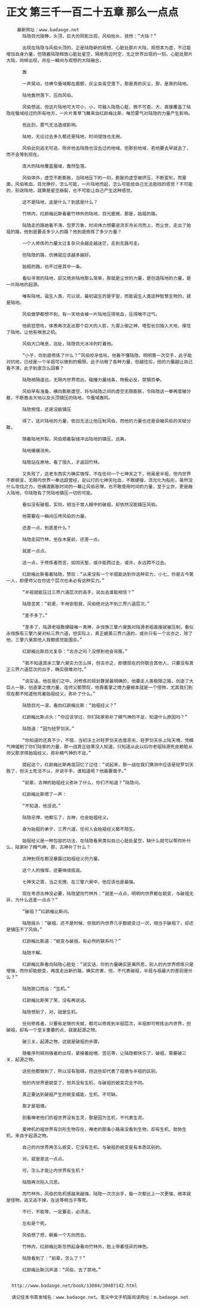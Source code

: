 # 正文 第三千一百二十五章 那么一点点
        最新网址：www.badaoge.net
          陆隐目光陡睁，头顶，巨大的阴影出现，风伯抬头，骇然：“大陆？”
      
          出现在陆隐与风伯头顶的，正是陆隐新的观想，心脏处那片大陆，观想本为虚，不过能增加自身力量，但随着陆隐释放心脏处星空，隔绝周边时空，无之世界出现的一刻，心脏处那片大陆，同样出现，并在一瞬间与观想的大陆融合。
      
          轰
      
          一声晃动，仿佛令蜃域都在震颤，灰尘自高空落下，那是真的灰尘，那，是真的陆地。
      
          陆地轰然落下，压向风伯。
      
          风伯想逃，但这片陆地可大可小，小，可融入陆隐心脏，微不可查，大，直接覆盖了陆隐在蜃域经过的所有地方，一片片青草飞舞来自红颜梅比斯，唯恐雾气对陆隐的力量产生影响。
      
          但此刻，雾气无法造成影响。
      
          陆地，无论过去多久都还是陆地，时间侵蚀也无用。
      
          风伯此刻逃无可逃，除非他去陆隐也没去过的地域，但那些地域，若他要去早就去了，而不会等到现在。
      
          庞大的陆地覆盖蜃域，轰然坠落。
      
          风伯体外，虚空不断膨胀，当陆地压下的一刻，膨胀的虚空被挤压，不断变形，而里面，风伯咳血，目光狰狞，怎么可能，一片陆地而起，怎么可能给自己无法抵挡的感觉？不可能的，别说陆地，就算是星空崩裂，也不可能让自己产生这种感觉。
      
          这不是陆地，这是什么？到底是什么？
      
          竹林内，红颜梅比斯看着竹林外的陆地，目光震撼，那是，始祖的路。
      
          陆隐走的路她看不清，包罗万象，时间伟力想要逆流岁月长河而上，而尘世，走出了始祖的路，他到底要走多少人的路？他到底修炼了多少力量？
      
          一个人修炼的力量太过复杂只会越走越迷茫，走到无路可走。
      
          但陆隐的路，仿佛就应该越多越好。
      
          始祖的路，也不过是其中一条。
      
          看似寻常的陆地，却又绝非陆地那么简单，那就是尘世的力量，是创造陆地的力量，是一片陆地的起源。
      
          唯有陆地，诞生人类，可以说，最初诞生的是宇宙，而能诞生人类这种智慧生物的，就是陆地。
      
          风伯做梦都想不到，有一天他会被一片陆地压得咳血，压得喘不过气。
      
          他疯狂怒吼，体表再次走出那个巨大的人影，九霄上御之神，塔型长剑插入大地，撑住了陆地，让他有喘息之机。
      
          风伯大口喘息，远处，陆隐目光冰冷的盯着他。
      
          “小子，你到底修炼了什么？”风伯咬牙低吼，他看不懂陆隐，明明第一次交手，此子能对抗他，已经是一个半祖可以做到的极限，此子动用了各种力量，但越往后，他的力量越让自己看不清，此子到底怎么回事？
      
          陆隐相隔遥远，无限内世界而出，碰撞力量线条，物极必反，禁锢百拳。
      
          风伯早有准备，横向膨胀虚空，将与陆隐之间的虚空无限膨胀，令陆隐这一拳再度被分散，不断轰击大地以及头顶镇压的陆地，令蜃域轰鸣。
      
          陆隐惋惜，还是没能镇压
      
          得了，这片陆地的力量，依旧无法让他压制风伯，而他的力量也还是会被风伯的天赋分散。
      
          随着陆地开裂，风伯顺着裂缝冲出陆地的镇压，远离。
      
          陆地缓缓消失。
      
          陆隐站在原地，看了很久，才返回竹林。
      
          又失败了，这老东西实力确实强悍，不在任何一个七神天之下，他虽是半祖，但内世界不断蜕变，无限内世界一拳远超曾经，足以打的七神天吐血，不敢硬接，流光化为船形，虽然没什么攻伐之力，但横渡膨胀时间的一幕让风伯忌惮，也不敢使用时间的力量，至于尘世，更是融入陆地，令陆隐有了凭陆地镇压一切的可能。
      
          看似没有破祖，实则，相当于常人眼中的破祖，却依然没能镇压风伯。
      
          他需要在一瞬间压垮风伯的力量。
      
          还差一点，到底差什么？
      
          陆隐走回竹林，坐在木屋前，还差一点。
      
          就差一点点。
      
          这一点，于修炼者而言，如同天堑，或许能跨过去，或许，永远跨不过去。
      
          红颜梅比斯看着陆隐，赞叹：“从来没有一个半祖能达到你这种实力，小七，你是古今第一人，即便师父在你这个层次也未必有这种实力。”
      
          “半祖就能压过三界六道层次的高手，说出去谁能相信？”
      
          陆隐苦笑：“前辈，不用安慰我，风伯绝对达不到三界六道层次。”
      
          “差不多了。”
      
          “差多了，陆源老祖敢硬碰唯一真神，永恒族三擎六昊面对陆源老祖直接就被压制，看似永恒族有三擎六昊对标三界六道，但实际上，真正媲美三界六道的，或许只有一个古亦之，除了他，三擎六昊其他人我都感觉能围杀。”
      
          红颜梅比斯目光复杂：“古亦之吗？没想到他会背叛。”
      
          “我不知道其余三擎六昊实力怎么样，但古亦之，即便现在的你联合其他人，只要没有真正三界六道层次的出手，确实很难对付。”
      
          “说实话，他在我们之中，对修炼的规划算是最明确的，他要走人类极限之路，创造了大巨人一脉，创造掌之境力量，连师父都赞叹，他靠着掌之境力量根本就是一个怪物，尤其我们到现在都不知道他凭着始祖经义，弥补了什么。”
      
          陆隐目光一凛，看向红颜梅比斯：“始祖经义？”
      
          红颜梅比斯点头：“你应该学过，你们陆家弥补了精气神的不足，知道什么原因吗？”
      
          陆隐道：“因为轻罗剑天。”
      
          “你知道的还真不少，不错，当初沃土对轻罗剑天态度恶劣，轻罗剑天杀上陆天境，凭精气神遏制了你们陆家的力量，那一战真正结果没人知道，只知道从此以后你老祖陆源死皮赖脸从师父那求得始祖经义，弥补精气神的不足。”
      
          提起这个，红颜梅比斯再度回忆了过往：“说起来，那一战在我们猜测中应该是轻罗剑天胜了，但沃土死活不认，非说平手，谁知道呢？他最要面子。”
      
          “前辈，古神的始祖经义弥补了什么，你们不知道？”陆隐问。
      
          红颜梅比斯嗯了一声：
      
          “不知道，他没说。”
      
          陆隐忌惮，他都忘了，古神，也会始祖经义。
      
          身为始祖的弟子，三界六道，任何人会始祖经义都不陌生。
      
          始祖经义是一种包容的功法，在陆隐看来类似自己心脏处星空，缺什么就可以帮你补什么，陆家补了精气神，那，古神补了什么？
      
          古神到现在都没暴露过始祖经义的力量。
      
          这个人的强悍，还要继续拔高。
      
          七神天之首，当之无愧，在三擎六昊中，他应该也是最强。
      
          现在考虑古神没必要，陆隐望向竹林外：“就差一点点，明明内世界都在蜕变，与破祖无异，为什么还差一点点？”
      
          “破祖？”红颜梅比斯问。
      
          陆隐摇头：“破祖，还不是时候，但我的内世界几乎都蜕变过一次，相当于破祖了，却还是镇压不了风伯。”
      
          红颜梅比斯道：“蜕变与破祖，有必然的联系吗？”
      
          陆隐不解。
      
          红颜梅比斯看向陆隐心脏处：“说实话，你的力量确实匪夷所思，别人的内世界修炼只是增强，而你却能蜕变，再度走出新的路，确实厉害，但，不代表破祖，半祖与祖最大的差别是什么？”
      
          陆隐脱口而出：“生机。”
      
          红颜梅比斯笑了笑，没有再说话。
      
          陆隐想到了，对，就是生机。
      
          任何修炼者，只要有足够的天赋，都可以修炼到半祖层次，半祖即可修炼出内世界，但破祖，却有一个至关重要的点，就是起源之物。
      
          破三关，起源之物，这就是破祖的步骤。
      
          随着序列规则强者的出现，紧接着始境，苦厄等，让陆隐都快忘了，破祖，需要破三关，起源之物。
      
          这些他都做到了，所以没有阻碍，但这些却代表了祖境与半祖的区别。
      
          他的内世界是蜕变了，但并没有生机，与破祖的蜕变完全不同。
      
          真正要达到破祖产生的蜕变威能，生机，不可缺。
      
          那才是祖境。
      
          别看禅老他们的祖世界没有生灵，那是因为生机，不代表生灵。
      
          夏神机的祖世界有剑形生物存在，禅老的那条小路虽没看到生物，却有生机，勃勃生机，来自于起源之物。
      
          自己的内世界再怎么蜕变，它没有生机，与破祖的蜕变是有本质区别的。
      
          对，就是差这一点点。
      
          可，怎么才能让内世界有生机？
      
          陆隐再次陷入沉思。
      
          而竹林外，风伯的危机感越来越强，陆隐一次次出手，每一次都比上一次更强，根本就是怪物，逃又逃不掉，在这等相当于等死。
      
          不行，不能等，一定要走，必须走。
      
          左右是个死。
      
          风伯想了想，朝着一个方向而去。
      
          竹林内，红颜梅比斯忽然起身看向竹林外，脸上带着怪异的神色。
      
          陆隐看到了：“前辈，怎么了？”
      
          红颜梅比斯沉声道：“风伯，去了禁地。”
      
      
      http://www.badaoge.net/book/13084/30487142.html
      
      请记住本书首发域名：www.badaoge.net。笔尖中文手机版阅读网址：m.badaoge.net